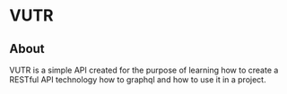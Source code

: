 # VUTR

## About
VUTR is a simple API created for the purpose of learning how to create a RESTful API technology how to graphql and how to use it in a project.